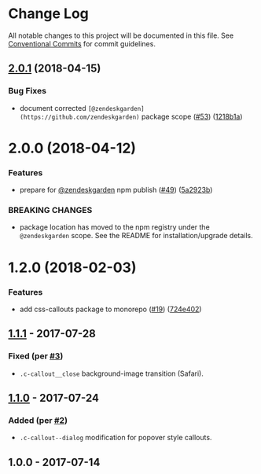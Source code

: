 # Change Log

All notable changes to this project will be documented in this file.
See [Conventional Commits](https://conventionalcommits.org) for commit guidelines.

<a name="2.0.1"></a>
## [2.0.1](https://github.com/zendeskgarden/css-components/compare/@zendeskgarden/css-callouts@2.0.0...@zendeskgarden/css-callouts@2.0.1) (2018-04-15)


### Bug Fixes

* document corrected `[@zendeskgarden](https://github.com/zendeskgarden)` package scope ([#53](https://github.com/zendeskgarden/css-components/issues/53)) ([1218b1a](https://github.com/zendeskgarden/css-components/commit/1218b1a))




<a name="2.0.0"></a>
# 2.0.0 (2018-04-12)


### Features

* prepare for [@zendeskgarden](https://github.com/zendeskgarden) npm publish ([#49](https://github.com/zendeskgarden/css-components/issues/49)) ([5a2923b](https://github.com/zendeskgarden/css-components/commit/5a2923b))


### BREAKING CHANGES

* package location has moved to the npm registry under the `@zendeskgarden` scope. See the README for installation/upgrade details.




<a name="1.2.0"></a>
# 1.2.0 (2018-02-03)


### Features

* add css-callouts package to monorepo ([#19](https://github.com/zendeskgarden/css-components/issues/19)) ([724e402](https://github.com/zendeskgarden/css-components/commit/724e402))




## [1.1.1] - 2017-07-28
### Fixed (per [#3](https://github.com/zendeskgarden/css-callouts/pull/3))
- `.c-callout__close` background-image transition (Safari).

## [1.1.0] - 2017-07-24
### Added (per [#2](https://github.com/zendeskgarden/css-callouts/pull/2))
- `.c-callout--dialog` modification for popover style callouts.

## 1.0.0 - 2017-07-14

[1.1.1]: https://github.com/zendeskgarden/css-callouts/compare/v1.1.0...v1.1.1
[1.1.0]: https://github.com/zendeskgarden/css-callouts/compare/v1.0.0...v1.1.0

